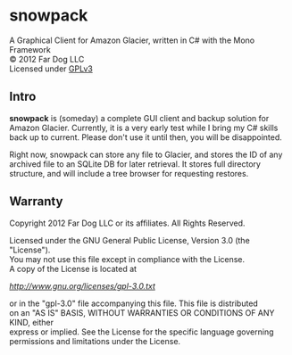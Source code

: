 snowpack
========

A Graphical Client for Amazon Glacier, written in C# with the Mono Framework  
&copy; 2012 Far Dog LLC  
Licensed under [GPLv3](http://www.gnu.org/licenses/gpl-3.0.txt)

Intro
-----

**snowpack** is (someday) a complete GUI client and backup solution for  
Amazon Glacier. Currently, it is a very early test while I bring my C# skills  
back up to current. Please don't use it until then, you will be disappointed.

Right now, snowpack can store any file to Glacier, and stores the ID of any  
archived file to an SQLite DB for later retrieval. It stores full directory  
structure, and will include a tree browser for requesting restores.

Warranty
--------

Copyright 2012 Far Dog LLC or its affiliates. All Rights Reserved.

Licensed under the GNU General Public License, Version 3.0 (the "License").  
You may not use this file except in compliance with the License.  
A copy of the License is located at

*http://www.gnu.org/licenses/gpl-3.0.txt*

or in the "gpl-3.0" file accompanying this file. This file is distributed  
on an "AS IS" BASIS, WITHOUT WARRANTIES OR CONDITIONS OF ANY KIND, either  
express or implied. See the License for the specific language governing  
permissions and limitations under the License.
